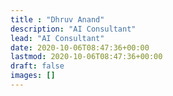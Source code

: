```yaml
---
title : "Dhruv Anand"
description: "AI Consultant"
lead: "AI Consultant"
date: 2020-10-06T08:47:36+00:00
lastmod: 2020-10-06T08:47:36+00:00
draft: false
images: []
---
```

